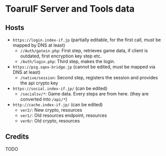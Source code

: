 # ToaruIF Server and Tools data

## Hosts

* `https://login.index-if.jp` (partially editable, for the first call, must be mapped by DNS at least)
    * `//Auth/gatein.php`: First step, retrieves game data, if client is outdated, first encryption key step etc.
    * `/Auth/login.php`: Third step, makes the login.
* `https://psg.sqex-bridge.jp` (cannot be edited, must be mapped via DNS at least)
    * `/native/session`: Second step, registers the session and provides the api crypto key
* `https://social.index-if.jp/` (can be edited)
    * `/socialsv/*`: Game data. Every steps are from here. (they are converted into `/api/*`)
* `http://cache.index-if.jp/` (can be edited)
    * `ver2/`: New crypto, resources
    * `ver1/`: Old resources endpoint, resources
    * `ver0/`: Old crypto, resources

## Credits

TODO